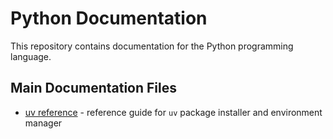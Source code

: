 # Python Documentation

This repository contains documentation for the Python programming language.

## Main Documentation Files

- [uv reference](uv.md) - reference guide for `uv` package installer and environment manager
